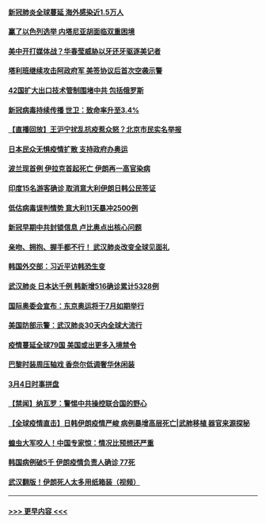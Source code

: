 #### [新冠肺炎全球蔓延 海外感染近1.5万人](../pages/prog202/a102792022.md?t=03050931) 
#### [赢了以色列选举 内塔尼亚胡面临双重困境](../pages/prog202/a102792017.md?t=03050931) 
#### [美中开打媒体战？华春莹威胁以牙还牙驱逐美记者](../pages/prog202/a102791898.md?t=03050931) 
#### [塔利班继续攻击阿政府军 美签协议后首次空袭示警](../pages/prog202/a102791905.md?t=03050931) 
#### [42国扩大出口技术管制围堵中共 包括俄罗斯](../pages/prog202/a102791820.md?t=03050931) 
#### [新冠病毒持续传播 世卫：致命率升至3.4%](../pages/prog202/a102791822.md?t=03050931) 
#### [【直播回放】王沪宁扰乱抗疫惹众怒？北京市民实名举报](../pages/prog202/a102789799.md?t=03050931) 
#### [日本民众无惧疫情扩散 支持政府办奥运](../pages/prog202/a102791580.md?t=03050931) 
#### [波兰现首例 伊拉克首起死亡 伊朗再一高官染病](../pages/prog202/a102791525.md?t=03050931) 
#### [印度15名游客确诊 取消意大利伊朗日韩公民签证](../pages/prog202/a102791475.md?t=03050931) 
#### [低估病毒误判情势 意大利11天暴冲2500例](../pages/prog202/a102791348.md?t=03050931) 
#### [新冠早期中共封锁信息 卢比奥点出核心问题](../pages/prog202/a102791383.md?t=03050931) 
#### [亲吻、拥抱、握手都不行！ 武汉肺炎改变全球见面礼](../pages/prog202/a102791314.md?t=03050931) 
#### [韩国外交部：习近平访韩恐生变](../pages/prog202/a102791303.md?t=03050931) 
#### [武汉肺炎 日本达千例 韩新增516确诊累计5328例](../pages/prog202/a102791290.md?t=03050931) 
#### [国际奥委会宣布：东京奥运将于7月如期举行](../pages/prog202/a102791284.md?t=03050931) 
#### [美国防部示警：武汉肺炎30天内全球大流行](../pages/prog202/a102791222.md?t=03050931) 
#### [疫情蔓延全球79国 美国或出更多入境禁令](../pages/prog202/a102791179.md?t=03050931) 
#### [巴黎时装周压轴戏  香奈尔低调奢华休闲装](../pages/prog202/a102791146.md?t=03050931) 
#### [3月4日时事拼盘](../pages/prog202/a102791082.md?t=03050931) 
#### [【禁闻】纳瓦罗：警惕中共操控联合国的野心](../pages/prog202/a102791040.md?t=03050931) 
#### [【全球疫情直击】日韩伊朗疫情严峻 病例暴增高层死亡|武肺移植 器官来源探秘](../pages/prog202/a102791016.md?t=03050931) 
#### [蝗虫大军咬人！中国专家惊：情况比预想还严重](../pages/prog202/a102790691.md?t=03050931) 
#### [韩国病例破5千 伊朗疫情负责人确诊 77死](../pages/prog202/a102790954.md?t=03050931) 
#### [武汉翻版！伊朗死人太多用纸箱装（视频）](../pages/prog202/a102790888.md?t=03050931) 

----
#### [ >>> 更早内容 <<< ](../indexes/prog202-earlier.md)
